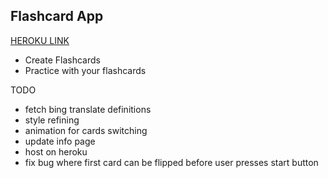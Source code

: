 
Flashcard App
------------

[HEROKU LINK](https://pacific-bayou-03366.herokuapp.com/flashcards)

- Create Flashcards
- Practice with your flashcards



TODO
- fetch bing translate definitions
- style refining
- animation for cards switching
- update info page
- host on heroku
- fix bug where first card can be flipped before user presses start button



